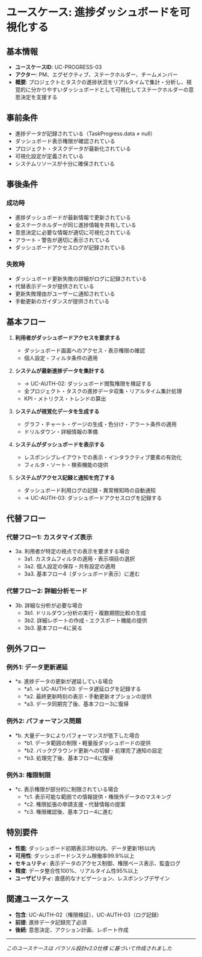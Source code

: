 # ユースケース: 進捗ダッシュボードを可視化する

## 基本情報
- **ユースケースID**: UC-PROGRESS-03
- **アクター**: PM、エグゼクティブ、ステークホルダー、チームメンバー
- **概要**: プロジェクトとタスクの進捗状況をリアルタイムで集計・分析し、視覚的に分かりやすいダッシュボードとして可視化してステークホルダーの意思決定を支援する

## 事前条件
- 進捗データが記録されている（TaskProgress.data ≠ null）
- ダッシュボード表示権限が確認されている
- プロジェクト・タスクデータが最新化されている
- 可視化設定が定義されている
- システムリソースが十分に確保されている

## 事後条件
### 成功時
- 進捗ダッシュボードが最新情報で更新されている
- 全ステークホルダーが同じ進捗情報を共有している
- 意思決定に必要な情報が適切に可視化されている
- アラート・警告が適切に表示されている
- ダッシュボードアクセスログが記録されている

### 失敗時
- ダッシュボード更新失敗の詳細がログに記録されている
- 代替表示データが提供されている
- 更新失敗理由がユーザーに通知されている
- 手動更新のガイダンスが提供されている

## 基本フロー
1. **利用者がダッシュボードアクセスを要求する**
   - ダッシュボード画面へのアクセス・表示権限の確認
   - 個人設定・フィルタ条件の適用

2. **システムが最新進捗データを集計する**
   - → UC-AUTH-02: ダッシュボード閲覧権限を検証する
   - 全プロジェクト・タスクの進捗データ収集・リアルタイム集計処理
   - KPI・メトリクス・トレンドの算出

3. **システムが視覚化データを生成する**
   - グラフ・チャート・ゲージの生成・色分け・アラート条件の適用
   - ドリルダウン・詳細情報の準備

4. **システムがダッシュボードを表示する**
   - レスポンシブレイアウトでの表示・インタラクティブ要素の有効化
   - フィルタ・ソート・検索機能の提供

5. **システムがアクセス記録と通知を完了する**
   - ダッシュボード利用ログの記録・異常検知時の自動通知
   - → UC-AUTH-03: ダッシュボードアクセスログを記録する

## 代替フロー
### 代替フロー1: カスタマイズ表示
- 3a. 利用者が特定の視点での表示を要求する場合
  - 3a1. カスタムフィルタの適用・表示項目の選択
  - 3a2. 個人設定の保存・共有設定の適用
  - 3a3. 基本フロー4（ダッシュボード表示）に進む

### 代替フロー2: 詳細分析モード
- 3b. 詳細な分析が必要な場合
  - 3b1. ドリルダウン分析の実行・複数期間比較の生成
  - 3b2. 詳細レポートの作成・エクスポート機能の提供
  - 3b3. 基本フロー4に戻る

## 例外フロー
### 例外1: データ更新遅延
- *a. 進捗データの更新が遅延している場合
  - *a1. → UC-AUTH-03: データ遅延ログを記録する
  - *a2. 最終更新時刻の表示・手動更新オプションの提供
  - *a3. データ同期完了後、基本フロー3に復帰

### 例外2: パフォーマンス問題
- *b. 大量データによりパフォーマンスが低下した場合
  - *b1. データ範囲の制限・軽量版ダッシュボードの提供
  - *b2. バックグラウンド更新への切替・処理完了通知の設定
  - *b3. 処理完了後、基本フロー4に復帰

### 例外3: 権限制限
- *c. 表示権限が部分的に制限されている場合
  - *c1. 表示可能な範囲での情報提供・権限外データのマスキング
  - *c2. 権限拡張の申請支援・代替情報の提案
  - *c3. 権限確認後、基本フロー4に進む

## 特別要件
- **性能**: ダッシュボード初期表示3秒以内、データ更新1秒以内
- **可用性**: ダッシュボードシステム稼働率99.9%以上
- **セキュリティ**: 表示データのアクセス制御、権限ベース表示、監査ログ
- **精度**: データ整合性100%、リアルタイム性95%以上
- **ユーザビリティ**: 直感的なナビゲーション、レスポンシブデザイン

## 関連ユースケース
- **包含**: UC-AUTH-02（権限検証）、UC-AUTH-03（ログ記録）
- **前提**: 進捗データ記録完了必須
- **後続**: 意思決定、アクション計画、レポート作成

---
*このユースケースは パラソル設計v2.0仕様 に基づいて作成されました*

